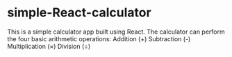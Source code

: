 # simple-React-calculator
This is a simple calculator app built using React. The calculator can perform the four basic arithmetic operations:  Addition (+)  Subtraction (-)  Multiplication (×)  Division (÷)
